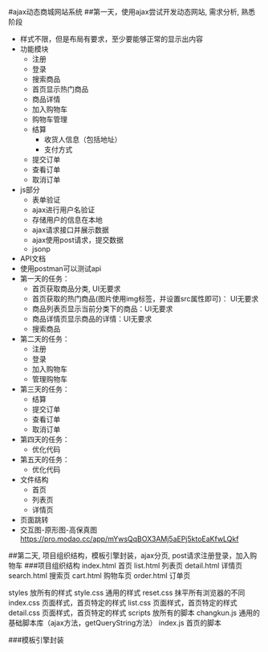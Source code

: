 #ajax动态商城网站系统
##第一天，使用ajax尝试开发动态网站, 需求分析, 熟悉阶段
- 样式不限，但是布局有要求，至少要能够正常的显示出内容
- 功能模块
  - 注册
  - 登录
  - 搜索商品
  - 首页显示热门商品
  - 商品详情
  - 加入购物车
  - 购物车管理
  - 结算
    - 收货人信息（包括地址）
    - 支付方式
  - 提交订单
  - 查看订单
  - 取消订单
- js部分
  - 表单验证
  - ajax进行用户名验证
  - 存储用户的信息在本地
  - ajax请求接口并展示数据
  - ajax使用post请求，提交数据
  - jsonp
- API文档
- 使用postman可以测试api
- 第一天的任务：
  - 首页获取商品分类, UI无要求
  - 首页获取的热门商品(图片使用img标签，并设置src属性即可)： UI无要求
  - 商品列表页显示当前分类下的商品：UI无要求
  - 商品详情页显示商品的详情：UI无要求
  - 搜索商品
- 第二天的任务：
  - 注册
  - 登录
  - 加入购物车
  - 管理购物车
- 第三天的任务：
  - 结算
  - 提交订单
  - 查看订单
  - 取消订单
- 第四天的任务：
  - 优化代码
- 第五天的任务：
  - 优化代码
- 文件结构
  - 首页
  - 列表页
  - 详情页
- 页面跳转
- 交互图-原形图-高保真图 https://pro.modao.cc/app/mYwsQqBOX3AMj5aEPj5ktoEaKfwLQkf


##第二天, 项目组织结构，模板引擎封装，ajax分页, post请求注册登录，加入购物车
###项目组织结构
index.html 首页
list.html 列表页
detail.html 详情页
search.html 搜索页
cart.html 购物车页
order.html 订单页

styles 放所有的样式
  style.css 通用的样式
  reset.css 抹平所有浏览器的不同
  index.css 页面样式，首页特定的样式
  list.css 页面样式，首页特定的样式
  detail.css 页面样式，首页特定的样式
scripts 放所有的脚本
  changkun.js 通用的基础脚本库（ajax方法，getQueryString方法）
  index.js 首页的脚本

###模板引擎封装
